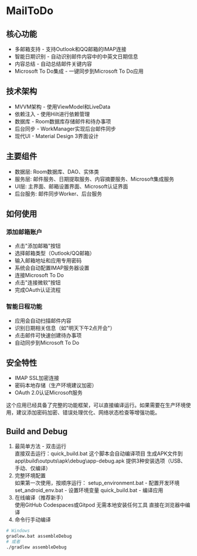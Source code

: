 # MailToDo


## 核心功能
- 多邮箱支持 - 支持Outlook和QQ邮箱的IMAP连接
- 智能日期识别 - 自动识别邮件内容中的中英文日期信息 
- 内容总结 - 自动总结邮件关键内容 
- Microsoft To Do集成 - 一键同步到Microsoft To Do应用

## 技术架构
- MVVM架构 - 使用ViewModel和LiveData
- 依赖注入 - 使用Hilt进行依赖管理 
- 数据库 - Room数据库存储邮件和待办事项 
- 后台同步 - WorkManager实现后台邮件同步 
- 现代UI - Material Design 3界面设计

## 主要组件
- 数据层: Room数据库、DAO、实体类 
- 服务层: 邮件服务、日期提取服务、内容摘要服务、Microsoft集成服务 
- UI层: 主界面、邮箱设置界面、Microsoft认证界面 
- 后台服务: 邮件同步Worker、后台服务

## 如何使用

### 添加邮箱账户 
- 点击"添加邮箱"按钮 
- 选择邮箱类型（Outlook/QQ邮箱） 
- 输入邮箱地址和应用专用密码 
- 系统会自动配置IMAP服务器设置 
- 连接Microsoft To Do 
- 点击"连接微软"按钮 
- 完成OAuth认证流程 
### 智能日程功能 
- 应用会自动扫描邮件内容 
- 识别日期相关信息（如"明天下午2点开会"） 
- 点击邮件可快速创建待办事项 
- 自动同步到Microsoft To Do 

## 安全特性 
- IMAP SSL加密连接 
- 密码本地存储（生产环境建议加密） 
- OAuth 2.0认证Microsoft服务

这个应用已经具备了完整的功能框架，可以直接编译运行。如果需要在生产环境使用，建议添加密码加密、错误处理优化、网络状态检查等增强功能。

## Build and Debug

1. 最简单方法 - 双击运行  
   直接双击运行：quick_build.bat
   这个脚本会自动编译项目
   生成APK文件到 app\build\outputs\apk\debug\app-debug.apk
   提供3种安装选项（USB、手动、仅编译）
2. 完整环境配置  
   如果第一次使用，按顺序运行：
   setup_environment.bat - 配置开发环境
   set_android_env.bat - 设置环境变量
   quick_build.bat - 编译应用
3. 在线编译（推荐新手）  
   使用GitHub Codespaces或Gitpod
   无需本地安装任何工具
   直接在浏览器中编译
4. 命令行手动编译
```bash
# Windows
gradlew.bat assembleDebug
# 或者
./gradlew assembleDebug
```
